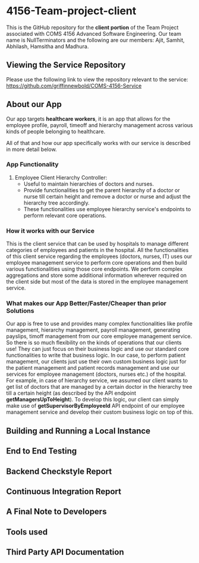 # 4156-Team-project-client

This is the GitHub repository for the **client portion** of the Team Project associated with COMS 4156 Advanced Software Engineering. Our team name is NullTerminators and the following are our members: Ajit, Samhit, Abhilash, Hamsitha and Madhura.

## Viewing the Service Repository
Please use the following link to view the repository relevant to the service: https://github.com/griffinnewbold/COMS-4156-Service

## About our App
Our app targets **healthcare workers**, it is an app that allows for the employee profile, payroll, timeoff and hierarchy management across various kinds of people belonging to healthcare.

All of that and how our app specifically works with our service is described in more detail below.
### App Functionality
1. Employee Client Hierarchy Controller:
    * Useful to maintain hierarchies of doctors and nurses.
    * Provide functionalities to get the parent hierarchy of a doctor or nurse till certain height and remove a doctor or nurse and adjust the hierarchy tree accordingly.
    * These functionalities use employee hierarchy service's endpoints to perform relevant core operations.

### How it works with our Service
This is the client service that can be used by hospitals to manage different categories of employees and patients in the hospital.
All the functionalities of this client service regarding the employees (doctors, nurses, IT) uses our employee management service to perform core operations and then build various functionalities using those core endpoints. We perform
complex aggregations and store some additional information wherever required on the client side but most of the data is stored in the employee management service.


### What makes our App Better/Faster/Cheaper than prior Solutions
Our app is free to use and provides many complex functionalities like profile management, hierarchy management, payroll management, generating payslips, timoff management from our core employee management service.
So there is so much flexibility on the kinds of operations that our clients use! They can just focus on their business logic and use our standard core functionalities to write that business logic.
In our case, to perform patient management, our clients just use their own custom business logic just for the patient management and patient records management and use our services for employee management (doctors, nurses etc.) of the hospital. For example, in case of hierarchy service, we assumed our client wants to get list of doctors that are managed by a certain doctor in the hierarchy tree till a certain height (as described by the API endpoint **getManagersUpToHeight**). To develop this logic,
our client can simply make use of **getSupervisorByEmployeeId** API endpoint of our employee management service and develop their custom business logic on top of this.

## Building and Running a Local Instance

## End to End Testing

## Backend Checkstyle Report

## Continuous Integration Report

## A Final Note to Developers

## Tools used 

## Third Party API Documentation
